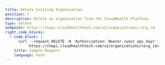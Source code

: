 ```yaml
---
title: Delete Existing Organization
position: 7
description: Delete an organization from the CloudHealth Platform.
type: delete
endpoint: https://chapi.cloudhealthtech.com/v2/organizations/:org_id
right_code_blocks:
  - code_block: |-
      curl --request DELETE -H 'Authorization: Bearer <your_api_key>' -H 'Content-Type: application/json' -d
          'https://chapi.cloudhealthtech.com/v2/organizations/<org_id>'
    title: Sample Request
    language: bash
---
```

